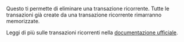 Questo ti permette di eliminare una transazione ricorrente. Tutte le transazioni già create da una transazione ricorrente rimarranno memorizzate.

Leggi di più sulle transazioni ricorrenti nella [documentazione ufficiale](https://docs.firefly-iii.org/advanced-concepts/recurring).